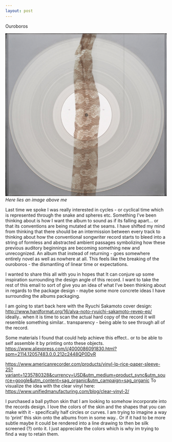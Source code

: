 ```yaml
---
layout: post
---
```

Ouroboros

![ouroboros cover](/assets/imgs/ouroboros-cover.png)
*Here lies an image above me*

Last time we spoke I was really interested in cycles - or cyclical time which is represented through the snake and spheres etc. Something I’ve been thinking about is how I want the album to sound as if its falling apart… or that its conventions are being mutated at the seams. I have shifted my mind from thinking that there should be an intermission between every track to thinking about how the conventional songwriter record starts to bleed into a string of formless and abstracted ambient passages symbolizing how these previous auditory beginnings are becoming something new and unrecognized. An album that instead of returning - goes somewhere entirely novel as well as nowhere at all. This feels like the breaking of the ouroboros - the dismantling of linear time or expectations.

I wanted to share this all with you in hopes that It can conjure up some inspiration surrounding the design angle of this record. I want to take the rest of this email to sort of give you an idea of what I’ve been thinking about in regards to the package design - maybe some more concrete ideas I have surrounding the albums packaging.

I am going to start back here with the Ryuchi Sakamoto cover design: <a href="http://www.hardformat.org/16/alva-noto-ryuichi-sakamoto-revep-ep/">http://www.hardformat.org/16/alva-noto-ryuichi-sakamoto-revep-ep/</a>
ideally.. when it is time to scan the actual hard copy of the record it will resemble something similar.. transparency - being able to see through all of the record.

Some materials I found that could help achieve this effect.. or to be able to self assemble it by printing onto these objects.
<a href="https://www.aliexpress.com/i/4000086091830.html?spm=2114.12057483.0.0.212c2448QP0DvR">https://www.aliexpress.com/i/4000086091830.html?spm=2114.12057483.0.0.212c2448QP0DvR</a>

<a href="https://www.americanrecorder.com/products/vinyl-lp-rice-paper-sleeve-25?variant=1235780328&currency=USD&utm_medium=product_sync&utm_source=google&utm_content=sag_organic&utm_campaign=sag_organic">https://www.americanrecorder.com/products/vinyl-lp-rice-paper-sleeve-25?variant=1235780328&currency=USD&utm_medium=product_sync&utm_source=google&utm_content=sag_organic&utm_campaign=sag_organic</a>
To visualize the idea with the clear vinyl here: <a href="https://www.unifiedmanufacturing.com/blog/clear-vinyl-2/">https://www.unifiedmanufacturing.com/blog/clear-vinyl-2/</a>

I purchased a ball python skin that I am looking to somehow incorporate into the records design. I love the colors of the skin and the shapes that you can make with it - specifically half circles or curves. I am trying to imagine a way to ‘print’ this skin onto the albums from in some way.. Or if it had to be more subtle maybe it could be rendered into a line drawing to then be silk screened (?) onto it. I just appreciate the colors which is why im trying to find a way to retain them.

